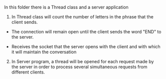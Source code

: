 In this folder there is a Thread class and a server application


1. In Thread class will count the number of letters in the phrase that the client sends.

- The connection will remain open until the client sends the word "END" to the server.

- Receives the socket that the server opens with the client and with which it will maintain the conversation


2. In Server program, a thread will be opened for each request made by the server in order to process several simultaneous requests from different clients.




